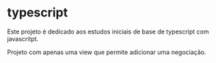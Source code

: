 # typescript

Este projeto é dedicado aos estudos iniciais de base de typescript com javascritpt.

Projeto com apenas uma view que permite adicionar uma negociação.
